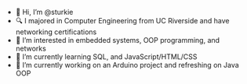 - 👋 Hi, I’m @sturkie
- 🔍 I majored in Computer Engineering from UC Riverside and have networking certifications
- 👀 I’m interested in embedded systems, OOP programming, and networks
- 🌱 I’m currently learning SQL, and JavaScript/HTML/CSS
- 💞️ I’m currently working on an Arduino project and refreshing on Java OOP

<!---
- 📫
sturkie/sturkie is a ✨ special ✨ repository because its `README.md` (this file) appears on your GitHub profile.
You can click the Preview link to take a look at your changes.
--->
